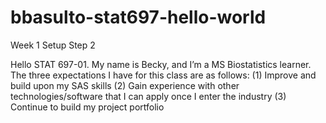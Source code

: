 # bbasulto-stat697-hello-world
Week 1 Setup Step 2

Hello STAT 697-01. My name is Becky, and I’m a MS Biostatistics learner. The three expectations I have for this class are as follows:
(1)	Improve and build upon my SAS skills
(2)	Gain experience with other technologies/software that I can apply once I enter the industry
(3)	Continue to build my project portfolio


